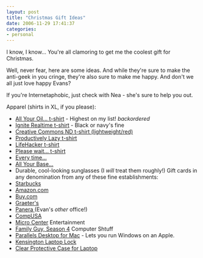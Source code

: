 ```yaml
---
layout: post
title: "Christmas Gift Ideas"
date: 2006-11-29 17:41:37
categories:
- personal
---
```

I know, I know...  You're all clamoring to get me the coolest gift for
Christmas.

Well, never fear, here are some ideas.  And while they're sure to make the
anti-geek in you cringe, they're also sure to make me happy.  And don't we all
just love happy Evans?

If you're Internetaphobic, just check with Nea - she's sure to help you out.

Apparel (shirts in XL, if you please):

*   [All Your Oil... t-shirt](http://www.jinx.com/scripts/details.asp?productID=229) - Highest on my list! _*backordered*_
*   [Ignite Realtime t-shirt](http://www.cafepress.com/igniterealtime.90657338) - Black or navy's fine
*   [Creative Commons ND t-shirt (lightweight/red)](http://www.goodstorm.com/item/creativecommons/nd)
*   [Productively Lazy t-shirt ](http://shop.gawker.com/cgi-bin/shopper.cgi?preadd=action&key=LFT02)
*   [LifeHacker t-shirt ](http://shop.gawker.com/cgi-bin/shopper.cgi?preadd=action&key=lft01)
*   [Please wait... t-shirt ](http://www.jinx.com/scripts/details.asp?productID=535)
*   [Every time... ](http://www.jinx.com/scripts/details.asp?productID=310)
*   [All Your Base...](http://www.jinx.com/scripts/details.asp?productID=328)
*   Durable, cool-looking sunglasses (I _will_ treat them roughly!)
Gift cards in any denomination from any of these fine establishments:
*   [Starbucks](http://www.starbucks.com/card/purchasecard.asp)
*   [Amazon.com](http://www.amazon.com/gp/product/B00067L6TQ/ref=sv_gw_0/105-1849510-2466867)
*   [Buy.com](https://www.buy.com/retail/giftcenter/giftcertificate.asp)
*   [Graeter's](http://www.graeters.com/new_buy_gift.cfm)
*   [Panera ](https://kronos.giftcardsolutions.com/panera/pcard/index.cgi?gopage=buy)(Evan's _other_ office!)
*   [CompUSA](http://www.compusa.com/products/giftcard.asp?cmid=top)
*   [Micro Center](http://www.microcenter.com)
Entertainment
*   [Family Guy, Season 4](http://www.amazon.com/Family-Guy-Vol-Season-Part/dp/B000HT3P6U/sr=8-1/qid=1164987873/ref=pd_bbs_sr_1/103-5990901-7767058?ie=UTF8&s=dvd)
Computer Shtuff
*   [Parallels Desktop for Mac](https://www.regnow.com/softsell/nph-softsell.cgi?action=add_to_cart&items=13166-13&quantity=1) - Lets you run Windows on an Apple.
*   [Kensington Laptop Lock](http://www.amazon.com/Kensington-64344-MicroSaver-Combination-Notebook/dp/B000FLQWRO/sr=8-6/qid=1164993142/ref=pd_bbs_sr_6/103-5990901-7767058?ie=UTF8&s=electronics)
*   [Clear Protective Case for Laptop](http://speckproducts.com/15mac-seethru.html)
